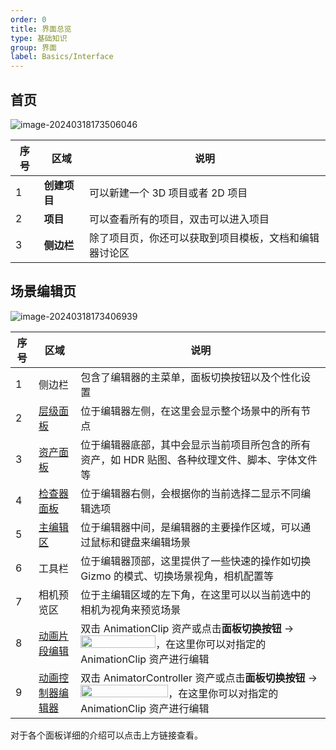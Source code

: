 ```yaml
---
order: 0
title: 界面总览
type: 基础知识
group: 界面
label: Basics/Interface
---
```


## 首页

![image-20240318173506046](https://gw.alipayobjects.com/zos/OasisHub/334d8ca3-639f-4cd9-8aaa-93c1da7acdc3/image-20240318173506046.png)

| 序号 | 区域         | 说明                                                   |
| ---- | ------------ | ------------------------------------------------------ |
| 1    | **创建项目** | 可以新建一个 3D 项目或者 2D 项目                       |
| 2    | **项目**     | 可以查看所有的项目，双击可以进入项目                   |
| 3    | **侧边栏**   | 除了项目页，你还可以获取到项目模板，文档和编辑器讨论区 |

## 场景编辑页

![image-20240318173406939](https://gw.alipayobjects.com/zos/OasisHub/f5b3b853-c5d6-4048-a4de-e18dc69339de/image-20240318173406939.png)

| 序号 | 区域                                          | 说明                                                                                                                                                                                                                                      |
| ---- | --------------------------------------------- | ----------------------------------------------------------------------------------------------------------------------------------------------------------------------------------------------------------------------------------------- |
| 1    | 侧边栏                                        | 包含了编辑器的主菜单，面板切换按钮以及个性化设置                                                                                                                                                                                          |
| 2    | [层级面板](${docs}interface-hierarchy)        | 位于编辑器左侧，在这里会显示整个场景中的所有节点                                                                                                                                                                                          |
| 3    | [资产面板](${docs}interface-assets)           | 位于编辑器底部，其中会显示当前项目所包含的所有资产，如 HDR 贴图、各种纹理文件、脚本、字体文件等                                                                                                                                           |
| 4    | [检查器面板](${docs}interface-inspector)      | 位于编辑器右侧，会根据你的当前选择二显示不同编辑选项                                                                                                                                                                                      |
| 5    | [主编辑区](${docs}interface-viewport)         | 位于编辑器中间，是编辑器的主要操作区域，可以通过鼠标和键盘来编辑场景                                                                                                                                                                      |
| 6    | 工具栏                                        | 位于编辑器顶部，这里提供了一些快速的操作如切换 Gizmo 的模式、切换场景视角，相机配置等                                                                                                                                                     |
| 7    | 相机预览区                                    | 位于主编辑区域的左下角，在这里可以以当前选中的相机为视角来预览场景                                                                                                                                                                        |
| 8    | [动画片段编辑](${docs}animation-clip)         | 双击 AnimationClip 资产或点击**面板切换按钮** -> <img src="https://mdn.alipayobjects.com/huamei_yo47yq/afts/img/A*d5T9Tb852wQAAAAAAAAAAAAADhuCAQ/original" width="120" height="20">，在这里你可以对指定的 AnimationClip 资产进行编辑      |
| 9    | [动画控制器编辑器](${docs}animation-animator) | 双击 AnimatorController 资产或点击**面板切换按钮** -> <img src="https://mdn.alipayobjects.com/huamei_yo47yq/afts/img/A*MRuqSJWALfYAAAAAAAAAAAAADhuCAQ/original" width="140" height="20">，在这里你可以对指定的 AnimationClip 资产进行编辑 |

对于各个面板详细的介绍可以点击上方链接查看。
